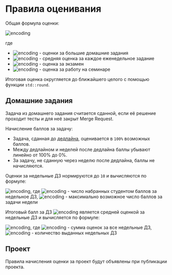 # Правила оценивания

Общая формула оценки:

![encoding](https://latex.codecogs.com/svg.image?&space;0.3&space;\cdot&space;HW&space;&plus;&space;0.15&space;\cdot&space;HW_1&space;&plus;&space;0.15&space;\cdot&space;HW_2&space;&plus;&space;0.3&space;\cdot&space;E&space;&plus;&space;0.1&space;\cdot&space;S)

где
- ![encoding](https://latex.codecogs.com/svg.image?HW_{1,2}) - оценки за большие домашние задания
- ![encoding](https://latex.codecogs.com/svg.image?HW) - средняя оценка за каждое еженедельное задание
- ![encoding](https://latex.codecogs.com/svg.image?E) - оценка за экзамен
- ![encoding](https://latex.codecogs.com/svg.image?S) - оценка за работу на семинаре

Итоговая оценка округляется до ближайшего целого с помощью функции `std::round`.

## Домашние задания

Задача из домашнего задания считается сданной, если её решение проходит тесты и для неё закрыт Merge Request.

Начисление баллов за задачу:
- Задача, сданная до [дедлайна](https://cpp-hse.ru/), оценивается в `100%` возможных баллов.
- Между дедлайном и неделей после дедлайна баллы убывают линейно от 100% до 0%.
- За задачу, не сданную через неделю после дедлайна, баллы не начисляются.

 Оценки за недельные ДЗ нормируются до `10` и вычисляются по формуле:

  ![encoding](https://latex.codecogs.com/svg.image?\frac{Sum_{week}}{Max}&space;\times&space;10), где ![encoding](https://latex.codecogs.com/svg.image?Sum_{week}) - число набранных студентом баллов за недельное ДЗ, ![encoding](https://latex.codecogs.com/svg.image?Max) - максимально возможное число баллов за задачи недели
  
Итоговый балл за ДЗ ![encoding](https://latex.codecogs.com/svg.image?HW) является средней оценкой за недельные ДЗ и вычисляется по формуле:

  ![encoding](https://latex.codecogs.com/svg.image?\frac{Sum_{total}}{Weeks}), где ![encoding](https://latex.codecogs.com/svg.image?Sum_{total}) - сумма оценок за все недельные ДЗ, ![encoding](https://latex.codecogs.com/svg.image?Weeks) - количество выданных недельных ДЗ

## Проект

Правила начисления оценки за проект будут объявлены при публикации проекта.

